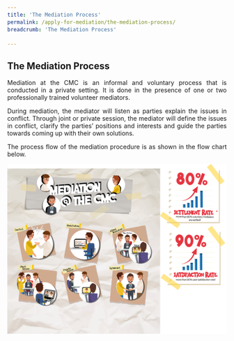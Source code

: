 ```yaml
---
title: 'The Mediation Process'
permalink: /apply-for-mediation/the-mediation-process/
breadcrumb: 'The Mediation Process'

---
```



## The Mediation Process

<p style="text-align: justify">Mediation at the CMC is an informal and voluntary process that is conducted in a private setting. It is done in the presence of one or two professionally trained volunteer mediators.</p>

<p style="text-align: justify">During mediation, the mediator will listen as parties explain the issues in conflict. Through joint or private session, the mediator will define the issues in conflict, clarify the parties’ positions and interests and guide the parties towards coming up with their own solutions.</p>

<p style="text-align: justify">The process flow of the mediation procedure is as shown in the flow chart below.</p>

<div class="image"><img src="/images/processrates.png" title="The Mediation Process" alt="The Mediation Process" style="width: 700px"></div>

